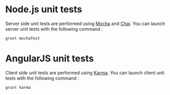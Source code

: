 # Node.js unit tests

Server side unit tests are performed using [Mocha](http://mochajs.org/) and [Chai](http://chaijs.com/). You can launch server unit tests with the following command :

    grunt mochaTest

# AngularJS unit tests

Client side unit tests are performed using [Karma](http://karma-runner.github.io/0.13/index.html). You can launch client unit tests with the following command :

    grunt karma